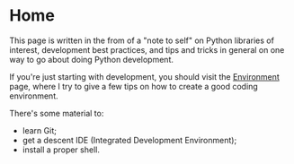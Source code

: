 # Home

This page is written in the from of a "note to self" on Python libraries of interest,
development best practices, and tips and tricks in general on one way to go about
doing Python development.

If you're just starting with development, you should visit the [Environment](environment/index.md) page,
where I try to give a few tips on how to create a good coding environment.

There's some material to:

- learn Git;
- get a descent IDE (Integrated Development Environment);
- install a proper shell.

